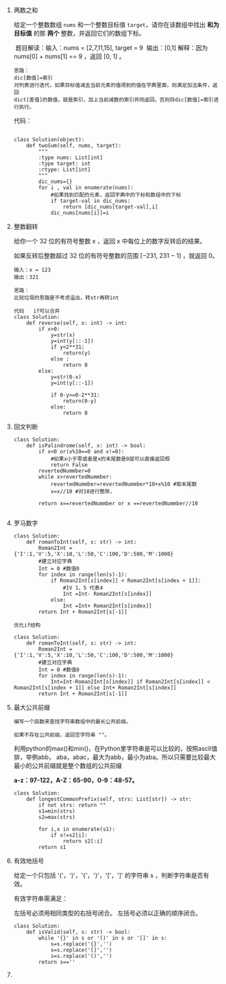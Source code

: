 1. 两数之和

   给定一个整数数组 `nums` 和一个整数目标值 `target`，请你在该数组中找出 **和为目标值** 的那 **两个** 整数，并返回它们的数组下标。

   ​	题目解读：输入：nums = [2,7,11,15], target = 9
   ​	输出：[0,1]
   ​	解释：因为 nums[0] + nums[1] == 9 ，返回 [0, 1] 。

   ```
   思路：
   dic[数值]=索引
   对列表进行迭代，如果目标值减去当前元素的值得到的值在字典里面，则满足加法条件，返回
   dict[差值]的数值，就是索引，加上当前减数的索引共同返回。否则将dic[数值]=索引进行执行。
   ```

   代码：

   ```
   
   class Solution(object):
       def twoSum(self, nums, target):
           """
           :type nums: List[int]
           :type target: int
           :rtype: List[int]
           """
           dic_nums={}
           for i , val in enumerate(nums):
               #如果找到匹配的元素，返回字典中的下标和数组中的下标
               if target-val in dic_nums:
                   return [dic_nums[target-val],i]
               dic_nums[nums[i]]=i
   ```

2. 整数翻转

   给你一个 32 位的有符号整数 x ，返回 x 中每位上的数字反转后的结果。

   如果反转后整数超过 32 位的有符号整数的范围 [−231,  231 − 1] ，就返回 0。

   ```
   输入：x = 123
   输出：321
   ```

   ```
   思路：
   比较垃圾的思路是不考虑溢出，转str再转int
   ```

   ```
   代码   if可以合并
   class Solution:
       def reverse(self, x: int) -> int:
           if x>0:
               y=str(x)
               y=int(y[::-1])
               if y<2**31:
                   return(y)
               else :
                   return 0
           else:
               y=str(0-x)
               y=int(y[::-1])
           
               if 0-y>=0-2**31:
                   return(0-y)
               else:
                   return 0
   ```

3. 回文判断

   ```
   class Solution:
       def isPalindrome(self, x: int) -> bool:
           if x<0 or(x%10==0 and x!=0):
               #如果x小于零或者是x的末尾数是0就可以直接返回假
               return False
           revertedNummber=0
           while x>revertedNummber:
               revertedNummber=revertedNummber*10+x%10 #取末尾数
               x=x//10 #对10进行整除，
   
           return x==revertedNummber or x ==revertedNummber//10
           
   ```

4. 罗马数字

   ```
   class Solution:
       def romanToInt(self, s: str) -> int:
           Roman2Int = {'I':1,'V':5,'X':10,'L':50,'C':100,'D':500,'M':1000}
           #建立对应字典
           Int = 0 #数值0
           for index in range(len(s)-1):
               if Roman2Int[s[index]] < Roman2Int[s[index + 1]]:
                   #IV 1，5 代表4
                   Int =Int- Roman2Int[s[index]]
               else:
                   Int =Int+ Roman2Int[s[index]]
           return Int + Roman2Int[s[-1]]
                  
   优化if结构
    
   class Solution:
       def romanToInt(self, s: str) -> int:
           Roman2Int = {'I':1,'V':5,'X':10,'L':50,'C':100,'D':500,'M':1000}
           #建立对应字典
           Int = 0 #数值0
           for index in range(len(s)-1):
               Int=Int-Roman2Int[s[index]] if Roman2Int[s[index]] < Roman2Int[s[index + 1]] else Int+ Roman2Int[s[index]]
           return Int + Roman2Int[s[-1]]
   ```

5. 最大公共前缀

   ```
   编写一个函数来查找字符串数组中的最长公共前缀。
   
   如果不存在公共前缀，返回空字符串 ""。
   ```

   利用python的max()和min()，在Python里字符串是可以比较的，按照ascII值排，举例abb， aba，abac，最大为abb，最小为aba。所以只需要比较最大最小的公共前缀就是整个数组的公共前缀

   

   **a-z：97-122，A-Z：65-90，0-9：48-57。**

   ```
   class Solution:
       def longestCommonPrefix(self, strs: List[str]) -> str:
           if not strs: return ""
           s1=min(strs)
           s2=max(strs)
   
           for i,x in enumerate(s1):
               if x!=s2[i]:
                   return s2[:i]
           return s1
   ```

6. 有效地括号

   给定一个只包括 '('，')'，'{'，'}'，'['，']' 的字符串 s ，判断字符串是否有效。

   有效字符串需满足：

   左括号必须用相同类型的右括号闭合。
   左括号必须以正确的顺序闭合。


   

   ```
   class Solution:
       def isValid(self, s: str) -> bool:
           while '{}' in s or '()' in s or '[]' in s:
               s=s.replace('{}','')
               s=s.replace('[]','')
               s=s.replace('()','')
           return s==''
   ```

7. 

